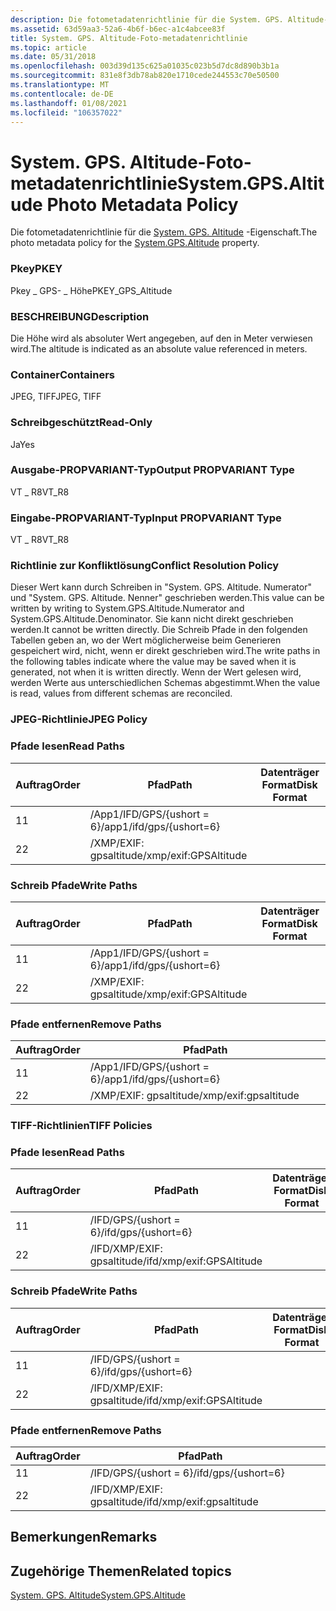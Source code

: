 ```yaml
---
description: Die fotometadatenrichtlinie für die System. GPS. Altitude-Eigenschaft.
ms.assetid: 63d59aa3-52a6-4b6f-b6ec-a1c4abcee83f
title: System. GPS. Altitude-Foto-metadatenrichtlinie
ms.topic: article
ms.date: 05/31/2018
ms.openlocfilehash: 003d39d135c625a01035c023b5d7dc8d890b3b1a
ms.sourcegitcommit: 831e8f3db78ab820e1710cede244553c70e50500
ms.translationtype: MT
ms.contentlocale: de-DE
ms.lasthandoff: 01/08/2021
ms.locfileid: "106357022"
---
```

# <a name="systemgpsaltitude-photo-metadata-policy"></a><span data-ttu-id="4a101-103">System. GPS. Altitude-Foto-metadatenrichtlinie</span><span class="sxs-lookup"><span data-stu-id="4a101-103">System.GPS.Altitude Photo Metadata Policy</span></span>

<span data-ttu-id="4a101-104">Die fotometadatenrichtlinie für die [System. GPS. Altitude](../properties/props-system-gps-altitude.md) -Eigenschaft.</span><span class="sxs-lookup"><span data-stu-id="4a101-104">The photo metadata policy for the [System.GPS.Altitude](../properties/props-system-gps-altitude.md) property.</span></span>

### <a name="pkey"></a><span data-ttu-id="4a101-105">Pkey</span><span class="sxs-lookup"><span data-stu-id="4a101-105">PKEY</span></span>

<span data-ttu-id="4a101-106">Pkey \_ GPS- \_ Höhe</span><span class="sxs-lookup"><span data-stu-id="4a101-106">PKEY\_GPS\_Altitude</span></span>

### <a name="description"></a><span data-ttu-id="4a101-107">BESCHREIBUNG</span><span class="sxs-lookup"><span data-stu-id="4a101-107">Description</span></span>

<span data-ttu-id="4a101-108">Die Höhe wird als absoluter Wert angegeben, auf den in Meter verwiesen wird.</span><span class="sxs-lookup"><span data-stu-id="4a101-108">The altitude is indicated as an absolute value referenced in meters.</span></span>

### <a name="containers"></a><span data-ttu-id="4a101-109">Container</span><span class="sxs-lookup"><span data-stu-id="4a101-109">Containers</span></span>

<span data-ttu-id="4a101-110">JPEG, TIFF</span><span class="sxs-lookup"><span data-stu-id="4a101-110">JPEG, TIFF</span></span>

### <a name="read-only"></a><span data-ttu-id="4a101-111">Schreibgeschützt</span><span class="sxs-lookup"><span data-stu-id="4a101-111">Read-Only</span></span>

<span data-ttu-id="4a101-112">Ja</span><span class="sxs-lookup"><span data-stu-id="4a101-112">Yes</span></span>

### <a name="output-propvariant-type"></a><span data-ttu-id="4a101-113">Ausgabe-PROPVARIANT-Typ</span><span class="sxs-lookup"><span data-stu-id="4a101-113">Output PROPVARIANT Type</span></span>

<span data-ttu-id="4a101-114">VT \_ R8</span><span class="sxs-lookup"><span data-stu-id="4a101-114">VT\_R8</span></span>

### <a name="input-propvariant-type"></a><span data-ttu-id="4a101-115">Eingabe-PROPVARIANT-Typ</span><span class="sxs-lookup"><span data-stu-id="4a101-115">Input PROPVARIANT Type</span></span>

<span data-ttu-id="4a101-116">VT \_ R8</span><span class="sxs-lookup"><span data-stu-id="4a101-116">VT\_R8</span></span>

### <a name="conflict-resolution-policy"></a><span data-ttu-id="4a101-117">Richtlinie zur Konfliktlösung</span><span class="sxs-lookup"><span data-stu-id="4a101-117">Conflict Resolution Policy</span></span>

<span data-ttu-id="4a101-118">Dieser Wert kann durch Schreiben in "System. GPS. Altitude. Numerator" und "System. GPS. Altitude. Nenner" geschrieben werden.</span><span class="sxs-lookup"><span data-stu-id="4a101-118">This value can be written by writing to System.GPS.Altitude.Numerator and System.GPS.Altitude.Denominator.</span></span> <span data-ttu-id="4a101-119">Sie kann nicht direkt geschrieben werden.</span><span class="sxs-lookup"><span data-stu-id="4a101-119">It cannot be written directly.</span></span> <span data-ttu-id="4a101-120">Die Schreib Pfade in den folgenden Tabellen geben an, wo der Wert möglicherweise beim Generieren gespeichert wird, nicht, wenn er direkt geschrieben wird.</span><span class="sxs-lookup"><span data-stu-id="4a101-120">The write paths in the following tables indicate where the value may be saved when it is generated, not when it is written directly.</span></span> <span data-ttu-id="4a101-121">Wenn der Wert gelesen wird, werden Werte aus unterschiedlichen Schemas abgestimmt.</span><span class="sxs-lookup"><span data-stu-id="4a101-121">When the value is read, values from different schemas are reconciled.</span></span>

### <a name="jpeg-policy"></a><span data-ttu-id="4a101-122">JPEG-Richtlinie</span><span class="sxs-lookup"><span data-stu-id="4a101-122">JPEG Policy</span></span>

### <a name="read-paths"></a><span data-ttu-id="4a101-123">Pfade lesen</span><span class="sxs-lookup"><span data-stu-id="4a101-123">Read Paths</span></span>



| <span data-ttu-id="4a101-124">Auftrag</span><span class="sxs-lookup"><span data-stu-id="4a101-124">Order</span></span> | <span data-ttu-id="4a101-125">Pfad</span><span class="sxs-lookup"><span data-stu-id="4a101-125">Path</span></span>                     | <span data-ttu-id="4a101-126">Datenträger Format</span><span class="sxs-lookup"><span data-stu-id="4a101-126">Disk Format</span></span> |
|-------|--------------------------|-------------|
| <span data-ttu-id="4a101-127">1</span><span class="sxs-lookup"><span data-stu-id="4a101-127">1</span></span>     | <span data-ttu-id="4a101-128">/App1/IFD/GPS/{ushort = 6}</span><span class="sxs-lookup"><span data-stu-id="4a101-128">/app1/ifd/gps/{ushort=6}</span></span> |             |
| <span data-ttu-id="4a101-129">2</span><span class="sxs-lookup"><span data-stu-id="4a101-129">2</span></span>     | <span data-ttu-id="4a101-130">/XMP/EXIF: gpsaltitude</span><span class="sxs-lookup"><span data-stu-id="4a101-130">/xmp/exif:GPSAltitude</span></span>    |             |



 

### <a name="write-paths"></a><span data-ttu-id="4a101-131">Schreib Pfade</span><span class="sxs-lookup"><span data-stu-id="4a101-131">Write Paths</span></span>



| <span data-ttu-id="4a101-132">Auftrag</span><span class="sxs-lookup"><span data-stu-id="4a101-132">Order</span></span> | <span data-ttu-id="4a101-133">Pfad</span><span class="sxs-lookup"><span data-stu-id="4a101-133">Path</span></span>                     | <span data-ttu-id="4a101-134">Datenträger Format</span><span class="sxs-lookup"><span data-stu-id="4a101-134">Disk Format</span></span> |
|-------|--------------------------|-------------|
| <span data-ttu-id="4a101-135">1</span><span class="sxs-lookup"><span data-stu-id="4a101-135">1</span></span>     | <span data-ttu-id="4a101-136">/App1/IFD/GPS/{ushort = 6}</span><span class="sxs-lookup"><span data-stu-id="4a101-136">/app1/ifd/gps/{ushort=6}</span></span> |             |
| <span data-ttu-id="4a101-137">2</span><span class="sxs-lookup"><span data-stu-id="4a101-137">2</span></span>     | <span data-ttu-id="4a101-138">/XMP/EXIF: gpsaltitude</span><span class="sxs-lookup"><span data-stu-id="4a101-138">/xmp/exif:GPSAltitude</span></span>    |             |



 

### <a name="remove-paths"></a><span data-ttu-id="4a101-139">Pfade entfernen</span><span class="sxs-lookup"><span data-stu-id="4a101-139">Remove Paths</span></span>



| <span data-ttu-id="4a101-140">Auftrag</span><span class="sxs-lookup"><span data-stu-id="4a101-140">Order</span></span> | <span data-ttu-id="4a101-141">Pfad</span><span class="sxs-lookup"><span data-stu-id="4a101-141">Path</span></span>                     |
|-------|--------------------------|
| <span data-ttu-id="4a101-142">1</span><span class="sxs-lookup"><span data-stu-id="4a101-142">1</span></span>     | <span data-ttu-id="4a101-143">/App1/IFD/GPS/{ushort = 6}</span><span class="sxs-lookup"><span data-stu-id="4a101-143">/app1/ifd/gps/{ushort=6}</span></span> |
| <span data-ttu-id="4a101-144">2</span><span class="sxs-lookup"><span data-stu-id="4a101-144">2</span></span>     | <span data-ttu-id="4a101-145">/XMP/EXIF: gpsaltitude</span><span class="sxs-lookup"><span data-stu-id="4a101-145">/xmp/exif:gpsaltitude</span></span>    |



 

### <a name="tiff-policies"></a><span data-ttu-id="4a101-146">TIFF-Richtlinien</span><span class="sxs-lookup"><span data-stu-id="4a101-146">TIFF Policies</span></span>

### <a name="read-paths"></a><span data-ttu-id="4a101-147">Pfade lesen</span><span class="sxs-lookup"><span data-stu-id="4a101-147">Read Paths</span></span>



| <span data-ttu-id="4a101-148">Auftrag</span><span class="sxs-lookup"><span data-stu-id="4a101-148">Order</span></span> | <span data-ttu-id="4a101-149">Pfad</span><span class="sxs-lookup"><span data-stu-id="4a101-149">Path</span></span>                      | <span data-ttu-id="4a101-150">Datenträger Format</span><span class="sxs-lookup"><span data-stu-id="4a101-150">Disk Format</span></span> |
|-------|---------------------------|-------------|
| <span data-ttu-id="4a101-151">1</span><span class="sxs-lookup"><span data-stu-id="4a101-151">1</span></span>     | <span data-ttu-id="4a101-152">/IFD/GPS/{ushort = 6}</span><span class="sxs-lookup"><span data-stu-id="4a101-152">/ifd/gps/{ushort=6}</span></span>       |             |
| <span data-ttu-id="4a101-153">2</span><span class="sxs-lookup"><span data-stu-id="4a101-153">2</span></span>     | <span data-ttu-id="4a101-154">/IFD/XMP/EXIF: gpsaltitude</span><span class="sxs-lookup"><span data-stu-id="4a101-154">/ifd/xmp/exif:GPSAltitude</span></span> |             |



 

### <a name="write-paths"></a><span data-ttu-id="4a101-155">Schreib Pfade</span><span class="sxs-lookup"><span data-stu-id="4a101-155">Write Paths</span></span>



| <span data-ttu-id="4a101-156">Auftrag</span><span class="sxs-lookup"><span data-stu-id="4a101-156">Order</span></span> | <span data-ttu-id="4a101-157">Pfad</span><span class="sxs-lookup"><span data-stu-id="4a101-157">Path</span></span>                      | <span data-ttu-id="4a101-158">Datenträger Format</span><span class="sxs-lookup"><span data-stu-id="4a101-158">Disk Format</span></span> |
|-------|---------------------------|-------------|
| <span data-ttu-id="4a101-159">1</span><span class="sxs-lookup"><span data-stu-id="4a101-159">1</span></span>     | <span data-ttu-id="4a101-160">/IFD/GPS/{ushort = 6}</span><span class="sxs-lookup"><span data-stu-id="4a101-160">/ifd/gps/{ushort=6}</span></span>       |             |
| <span data-ttu-id="4a101-161">2</span><span class="sxs-lookup"><span data-stu-id="4a101-161">2</span></span>     | <span data-ttu-id="4a101-162">/IFD/XMP/EXIF: gpsaltitude</span><span class="sxs-lookup"><span data-stu-id="4a101-162">/ifd/xmp/exif:GPSAltitude</span></span> |             |



 

### <a name="remove-paths"></a><span data-ttu-id="4a101-163">Pfade entfernen</span><span class="sxs-lookup"><span data-stu-id="4a101-163">Remove Paths</span></span>



| <span data-ttu-id="4a101-164">Auftrag</span><span class="sxs-lookup"><span data-stu-id="4a101-164">Order</span></span> | <span data-ttu-id="4a101-165">Pfad</span><span class="sxs-lookup"><span data-stu-id="4a101-165">Path</span></span>                      |     |
|-------|---------------------------|-----|
| <span data-ttu-id="4a101-166">1</span><span class="sxs-lookup"><span data-stu-id="4a101-166">1</span></span>     | <span data-ttu-id="4a101-167">/IFD/GPS/{ushort = 6}</span><span class="sxs-lookup"><span data-stu-id="4a101-167">/ifd/gps/{ushort=6}</span></span>       |     |
| <span data-ttu-id="4a101-168">2</span><span class="sxs-lookup"><span data-stu-id="4a101-168">2</span></span>     | <span data-ttu-id="4a101-169">/IFD/XMP/EXIF: gpsaltitude</span><span class="sxs-lookup"><span data-stu-id="4a101-169">/ifd/xmp/exif:gpsaltitude</span></span> |     |



 

## <a name="remarks"></a><span data-ttu-id="4a101-170">Bemerkungen</span><span class="sxs-lookup"><span data-stu-id="4a101-170">Remarks</span></span>

## <a name="related-topics"></a><span data-ttu-id="4a101-171">Zugehörige Themen</span><span class="sxs-lookup"><span data-stu-id="4a101-171">Related topics</span></span>

<dl> <dt>

[<span data-ttu-id="4a101-172">System. GPS. Altitude</span><span class="sxs-lookup"><span data-stu-id="4a101-172">System.GPS.Altitude</span></span>](../properties/props-system-gps-altitude.md)
</dt> </dl>

 

 
